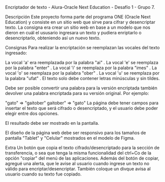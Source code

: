 Encriptador de texto - Alura-Oracle Next Education - Desafío 1 - Grupo 7.


Descripción
Este proyecto forma parte del programa ONE (Oracle Next Education) y consiste en un sitio web que sirve para cifrar y desencriptar texto. La consigna era crear un sitio web en base a un modelo que nos dieron en cuál el ususario ingresara un texto y pudiera enriptarlo o desencriptarlo, obteniendo así un nuevo texto.

Consignas
Para realizar la encriptación se reemplazan las vocales del texto ingresado:

La vocal 'a' era reemplazada por la palabra "ai" .
La vocal 'e' se reemplaza por la palabra "enter" .
La vocal 'i' se reemplaza por la palabra "imes" .
La vocal 'o' se reemplaza por la palabra "ober" .
La vocal 'u' se reemplaza por la palabra "ufat" .
El texto solo debe contener letras minúsculas y sin tildes.

Debe ser posible convertir una palabra para la versión encriptada también devolver una palabra encriptada para su versión original. Por ejemplo:

"gato" => "gaitober"
gaitober" => "gato"
La página debe tener campos para insertar el texto que será cifrado o desencriptado, y el usuario debe poder elegir entre dos opciones.

El resultado debe ser mostrado en la pantalla.

El diseño de la página web debe ser responsivo para los tamaños de pantalla "Tablet" y "Celular" mostrados en el modelo de Figma.

Extra
Un botón que copia el texto cifrado/desencriptado para la sección de transferencia, o sea que tenga la misma funcionalidad del ctrl+Co de la opción "copiar" del menú de las aplicaciones.
Además del botón de copiar, agregué una alerta, que le avise al usuario cuando ingrese un texto no válido para encriptar/desencriptar. También coloque un divque avisa al usuario cuando su texto fue copiado.
